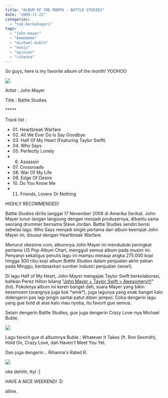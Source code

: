 ```yaml
---
title: "ALBUM OF THE MONTH : BATTLE STUDIES"
date: "2009-11-22"
categories: 
  - "tak-berkategori"
tags: 
  - "john-mayer"
  - "memememe"
  - "michael-buble"
  - "music"
  - "opinion"
  - "rihanna"
---
```


So guys, here is my favorite album of the month! YOOHOO

  

  

[![](images/John-Mayer-Battle-Studies-Album-Cover.png)](http://www.popcrunch.com/wp-content/uploads/2009/10/John-Mayer-Battle-Studies-Album-Cover.png)

Artist : John Mayer

Title : Battle Studies

\*\*\*\*\*

Track list :  

- 01\. Heartbreak Warfare
- 02\. All We Ever Do Is Say Goodbye
- 03\. Half Of My Heart (Featuring Taylor Swift)
- 04\. Who Says
- 05\. Perfectly Lonely
- 06. Assassin
- 07\. Crossroads
- 08\. War Of My Life
- 09\. Edge Of Desire
- 10\. Do You Know Me
- 11. Friends, Lovers Or Nothing

HIGHLY RECOMMENDED!

Battle Studies dirilis tanggal 17 November 2009 di Amerika Serikat. John Mayer turun tangan langsung dengan menjadi produsernya, dibantu sama seorang drummer bernama Steve Jordan. Battle Studies sendiri berisi sebelas lagu. Who Says menjadi single pertama dari album keempat John Mayer ini, disusul dengan Heartbreak Warfare.

  

Menurut okezone.com, albumnya John Mayer ini menduduki peringkat pertama US Pop Album Chart, mengguli semua album pada musim ini. Penyanyi sekaligus penulis lagu ini mampu meraup angka 275.000 kopi hingga 300 ribu kopi album _Battle Studies_ dalam penjualan akhir pekan pada Minggu, berdasarkan sumber industri penjualan (wow!).

  

Di lagu Half of My Heart, John Mayer mengajak Taylor Swift berkolaborasi, bahkan Perez Hilton bilang "[John Mayer + Taylor Swift = Awesomery!!!](http://perezhilton.com/2009-11-05-world-premiere-john-mayer-taylor-swift-awesomery "Permanent Link: World Premiere! John Mayer + Taylor Swift = Awesomery!!!")" (lol). Pokoknya album ini keren banget deh, suara Mayer yang bikin kesemsem (orangnya juga kok \*wink\*), juga lagunya yang enak banget kalo didengerin pas lagi pingin santai patut diberi jempol. Coba dengerin lagu yang gue bold di atas kalo mau nyoba, itu favorit gue semua.

  

Selain dengerin Battle Studies, gue juga dengerin Crazy Love-nya Michael Buble.

  

[![](images/325ce-download_album_michael_buble_crazy_love.jpg)](https://deeperconvs.files.wordpress.com/2009/11/325ce-download_album_michael_buble_crazy_love.jpg)

Lagu favorit gue di albumnya Buble : Whatever It Takes (ft. Ron Sexmith), Hold On, Crazy Love, dan Haven't Meet You Yet.

  

Dan juga dengerin... Rihanna's Rated R.

  

[![](images/rihanna-r-rated-album-cover.jpg)](http://cdn.buzznet.com/media-cdn/jj1/headlines/2009/07/rihanna-r-rated-album-cover.jpg)  

oke dehhh, ttyl :\]

HAVE A NICE WEEKEND! :D

  

alline.
